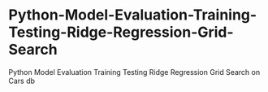 # Python-Model-Evaluation-Training-Testing-Ridge-Regression-Grid-Search
Python Model Evaluation Training Testing Ridge Regression Grid Search on Cars db
